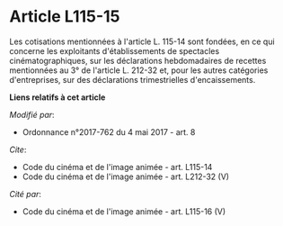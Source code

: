 # Article L115-15

Les cotisations mentionnées à l'article L. 115-14 sont fondées, en ce qui concerne les exploitants d'établissements de
spectacles cinématographiques, sur les déclarations hebdomadaires de recettes mentionnées au 3° de l'article L. 212-32 et,
pour les autres catégories d'entreprises, sur des déclarations trimestrielles d'encaissements.

**Liens relatifs à cet article**

_Modifié par_:

  - Ordonnance n°2017-762 du 4 mai 2017 - art. 8

_Cite_:

  - Code du cinéma et de l'image animée - art. L115-14
  - Code du cinéma et de l'image animée - art. L212-32 (V)

_Cité par_:

  - Code du cinéma et de l'image animée - art. L115-16 (V)
